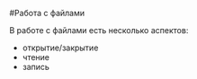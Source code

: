#Работа с файлами

В работе с файлами есть несколько аспектов:
* открытие/закрытие
* чтение
* запись





